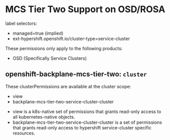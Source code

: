 # MCS Tier Two Support on OSD/ROSA

label selectors:

- managed=true (implied)
- ext-hypershift.openshift.io/cluster-type=service-cluster

These permissions only apply to the following products:

- OSD (Specifically Service Clusters)

## openshift-backplane-mcs-tier-two: `cluster`

These clusterPermissions are available at the cluster scope:

- view
- backplane-mcs-tier-two-service-cluster-cluster

* view is a k8s-native set of permissions that grants read-only access to all kubernetes-native objects.
* backplane-mcs-tier-two-service-cluster-cluster is a set of permissions that grants read-only access to hypershift service-cluster specific resources.
